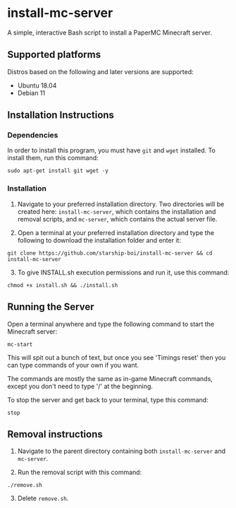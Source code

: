 # install-mc-server
A simple, interactive Bash script to install a PaperMC Minecraft server.

## Supported platforms
Distros based on the following and later versions are supported:
* Ubuntu 18.04
* Debian 11

## Installation Instructions

### Dependencies
In order to install this program, you must have `git` and `wget` installed. To install them, run this command:
```
sudo apt-get install git wget -y
```

### Installation
1. Navigate to your preferred installation directory. Two directories will be created here: `install-mc-server`, which contains the installation and removal scripts, and `mc-server`, which contains the actual server file.

2. Open a terminal at your preferred installation directory and type the following to download the installation folder and enter it:
```
git clone https://github.com/starship-boi/install-mc-server && cd install-mc-server
```

3. To give INSTALL.sh execution permissions and run it, use this command:
```
chmod +x install.sh && ./install.sh
```

## Running the Server
Open a terminal anywhere and type the following command to start the Minecraft server:
```
mc-start
```
This will spit out a bunch of text, but once you see 'Timings reset' then you can type commands of your own if you want. 

The commands are mostly the same as in-game Minecraft commands, except you don't need to type '/' at the beginning.

To stop the server and get back to your terminal, type this command:
```
stop
```

## Removal instructions
1. Navigate to the parent directory containing both `install-mc-server` and `mc-server`.

2. Run the removal script with this command:
```
./remove.sh
```

3. Delete `remove.sh`.
